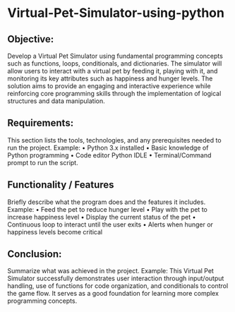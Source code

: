# Virtual-Pet-Simulator-using-python
## Objective:
Develop a Virtual Pet Simulator using fundamental programming concepts such as
functions, loops, conditionals, and dictionaries. The simulator will allow users to interact
with a virtual pet by feeding it, playing with it, and monitoring its key attributes such as
happiness and hunger levels. The solution aims to provide an engaging and interactive
experience while reinforcing core programming skills through the implementation of
logical structures and data manipulation.

## Requirements:
This section lists the tools, technologies, and any prerequisites needed to run the project.
Example:
• Python 3.x installed
• Basic knowledge of Python programming
• Code editor Python IDLE
• Terminal/Command prompt to run the script.

## Functionality / Features
Briefly describe what the program does and the features it includes.
Example:
• Feed the pet to reduce hunger level
• Play with the pet to increase happiness level
• Display the current status of the pet
• Continuous loop to interact until the user exits
• Alerts when hunger or happiness levels become critical

## Conclusion:
Summarize what was achieved in the project.
Example:
This Virtual Pet Simulator successfully demonstrates user interaction through input/output
handling, use of functions for code organization, and conditionals to control the game flow.
It serves as a good foundation for learning more complex programming concepts.



